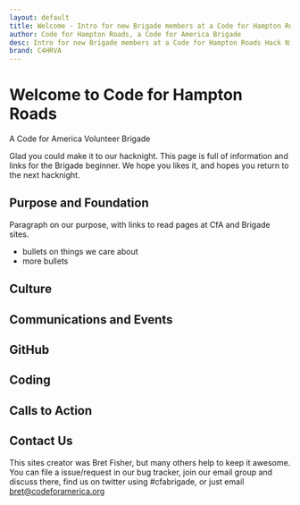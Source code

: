 ```yaml
---
layout: default
title: Welcome - Intro for new Brigade members at a Code for Hampton Roads Hack Night
author: Code for Hampton Roads, a Code for America Brigade
desc: Intro for new Brigade members at a Code for Hampton Roads Hack Night
brand: C4HRVA
---
```


# Welcome to Code for Hampton Roads
A Code for America Volunteer Brigade

Glad you could make it to our hacknight. This page is full of information and links for the Brigade beginner. We hope you likes it, and hopes you return to the next hacknight.

## Purpose and Foundation

Paragraph on our purpose, with links to read pages at CfA and Brigade sites.

 * bullets on things we care about
 * more bullets

## Culture

## Communications and Events

## GitHub

## Coding

## Calls to Action

## Contact Us
This sites creator was Bret Fisher, but many others help to keep it awesome. You can file a issue/request in our bug tracker, join our email group and discuss there, find us on twitter using #cfabrigade, or just email bret@codeforamerica.org

